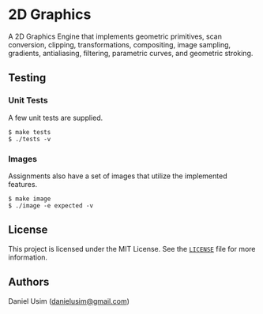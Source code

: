 # 2D Graphics

A 2D Graphics Engine that implements geometric primitives, scan conversion, clipping, transformations, compositing, image sampling, gradients, antialiasing, filtering, parametric curves, and geometric stroking.

## Testing

### Unit Tests

A few unit tests are supplied.

```shell
$ make tests
$ ./tests -v
```

### Images

Assignments also have a set of images that utilize the implemented features.

```shell
$ make image
$ ./image -e expected -v
```


## License

This project is licensed under the MIT License. See the [`LICENSE`](LICENSE) file for more information.


## Authors

Daniel Usim (danielusim@gmail.com)
